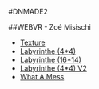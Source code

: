 #DNMADE2

##WEBVR - Zoé Misischi

* [Texture](https://zoensaama.github.io/web_VR/vr_texture.html)
* [Labyrinthe (4*4)](https://zoensaama.github.io/web_VR/labyrinthe_petit.html)
* [Labyrinthe (16*14)](https://zoensaama.github.io/web_VR/labyrinthe.html)
* [Labyrinthe (4*4) V2](https://zoensaama.github.io/web_VR/labyrinthe_v2.html)
* [What A Mess](https://zoensaama.github.io/web_VR/WhatAMess.html)




















